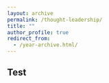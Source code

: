 ```yaml
---
layout: archive
permalink: /thought-leadership/
title: ""
author_profile: true
redirect_from:
  - /year-archive.html/
---
```


## Test
